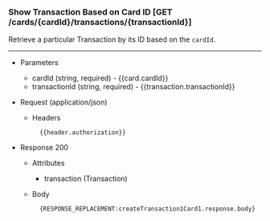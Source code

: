### Show Transaction Based on Card ID [GET /cards/{cardId}/transactions/{transactionId}]
Retrieve a particular Transaction by its ID based on the `cardId`.

---

+ Parameters
    + cardId (string, required) - {{card.cardId}}
    + transactionId (string, required) - {{transaction.transactionId}}

+ Request (application/json)
    + Headers
    
            {{header.authorization}}
    
+ Response 200
    + Attributes
        + transaction (Transaction)

    + Body

            {RESPONSE_REPLACEMENT:createTransaction1Card1.response.body}

